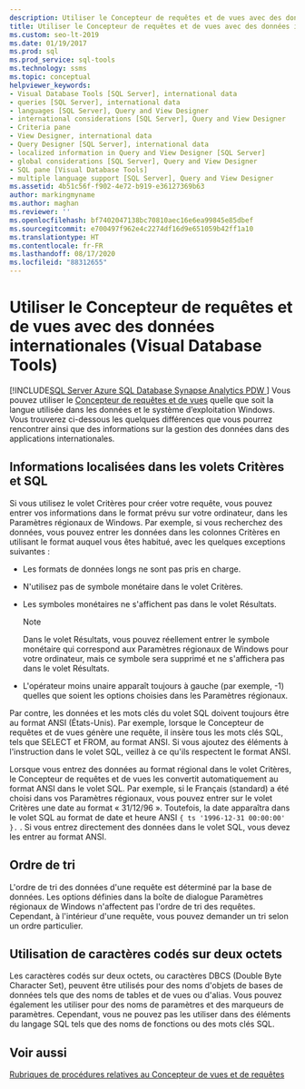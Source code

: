 ```yaml
---
description: Utiliser le Concepteur de requêtes et de vues avec des données internationales (Visual Database Tools)
title: Utiliser le Concepteur de requêtes et de vues avec des données internationales
ms.custom: seo-lt-2019
ms.date: 01/19/2017
ms.prod: sql
ms.prod_service: sql-tools
ms.technology: ssms
ms.topic: conceptual
helpviewer_keywords:
- Visual Database Tools [SQL Server], international data
- queries [SQL Server], international data
- languages [SQL Server], Query and View Designer
- international considerations [SQL Server], Query and View Designer
- Criteria pane
- View Designer, international data
- Query Designer [SQL Server], international data
- localized information in Query and View Designer [SQL Server]
- global considerations [SQL Server], Query and View Designer
- SQL pane [Visual Database Tools]
- multiple language support [SQL Server], Query and View Designer
ms.assetid: 4b51c56f-f902-4e72-b919-e36127369b63
author: markingmyname
ms.author: maghan
ms.reviewer: ''
ms.openlocfilehash: bf7402047138bc70810aec16e6ea99845e85dbef
ms.sourcegitcommit: e700497f962e4c2274df16d9e651059b42ff1a10
ms.translationtype: HT
ms.contentlocale: fr-FR
ms.lasthandoff: 08/17/2020
ms.locfileid: "88312655"
---
```

# <a name="use-the-query-and-view-designer-with-international-data-visual-database-tools"></a>Utiliser le Concepteur de requêtes et de vues avec des données internationales (Visual Database Tools)
[!INCLUDE[SQL Server Azure SQL Database Synapse Analytics PDW ](../../includes/applies-to-version/sql-asdb-asdbmi-asa-pdw.md)]
 Vous pouvez utiliser le [Concepteur de requêtes et de vues](../../ssms/visual-db-tools/query-and-view-designer-tools-visual-database-tools.md) quelle que soit la langue utilisée dans les données et le système d’exploitation Windows. Vous trouverez ci-dessous les quelques différences que vous pourrez rencontrer ainsi que des informations sur la gestion des données dans des applications internationales.  
  
## <a name="localized-information-in-the-criteria-and-sql-panes"></a>Informations localisées dans les volets Critères et SQL  
Si vous utilisez le volet Critères pour créer votre requête, vous pouvez entrer vos informations dans le format prévu sur votre ordinateur, dans les Paramètres régionaux de Windows. Par exemple, si vous recherchez des données, vous pouvez entrer les données dans les colonnes Critères en utilisant le format auquel vous êtes habitué, avec les quelques exceptions suivantes :  
  
-   Les formats de données longs ne sont pas pris en charge.  
  
-   N'utilisez pas de symbole monétaire dans le volet Critères.  
  
-   Les symboles monétaires ne s'affichent pas dans le volet Résultats.  
  
    > [!NOTE]  
    > Dans le volet Résultats, vous pouvez réellement entrer le symbole monétaire qui correspond aux Paramètres régionaux de Windows pour votre ordinateur, mais ce symbole sera supprimé et ne s'affichera pas dans le volet Résultats.  
  
-   L'opérateur moins unaire apparaît toujours à gauche (par exemple, -1) quelles que soient les options choisies dans les Paramètres régionaux.  
  
Par contre, les données et les mots clés du volet SQL doivent toujours être au format ANSI (États-Unis). Par exemple, lorsque le Concepteur de requêtes et de vues génère une requête, il insère tous les mots clés SQL, tels que SELECT et FROM, au format ANSI. Si vous ajoutez des éléments à l'instruction dans le volet SQL, veillez à ce qu'ils respectent le format ANSI.  
  
Lorsque vous entrez des données au format régional dans le volet Critères, le Concepteur de requêtes et de vues les convertit automatiquement au format ANSI dans le volet SQL. Par exemple, si le Français (standard) a été choisi dans vos Paramètres régionaux, vous pouvez entrer sur le volet Critères une date au format « 31/12/96 ». Toutefois, la date apparaîtra dans le volet SQL au format de date et heure ANSI `{ ts '1996-12-31 00:00:00' }.` . Si vous entrez directement des données dans le volet SQL, vous devez les entrer au format ANSI.  
  
## <a name="sort-order"></a>Ordre de tri  
L'ordre de tri des données d'une requête est déterminé par la base de données. Les options définies dans la boîte de dialogue Paramètres régionaux de Windows n'affectent pas l'ordre de tri des requêtes. Cependant, à l'intérieur d'une requête, vous pouvez demander un tri selon un ordre particulier.  
  
## <a name="using-double-byte-characters"></a>Utilisation de caractères codés sur deux octets  
Les caractères codés sur deux octets, ou caractères DBCS (Double Byte Character Set), peuvent être utilisés pour des noms d'objets de bases de données tels que des noms de tables et de vues ou d'alias. Vous pouvez également les utiliser pour des noms de paramètres et des marqueurs de paramètres. Cependant, vous ne pouvez pas les utiliser dans des éléments du langage SQL tels que des noms de fonctions ou des mots clés SQL.  
  
## <a name="see-also"></a>Voir aussi

[Rubriques de procédures relatives au Concepteur de vues et de requêtes](../../ssms/visual-db-tools/design-queries-and-views-how-to-topics-visual-database-tools.md)
